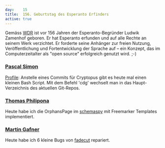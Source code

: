 ```yaml
---
day: 	15
title:	156. Geburtstag des Esperanto Erfinders
active: true
---
```


Gemäss [WDR](http://www1.wdr.de/themen/archiv/stichtag/stichtag3826.html) ist vor 156 Jahren der Esperanto-Begründer Ludwik Zamenhof geboren. Er hat Esperanto erfunden und auf alle Rechte an seinem Werk verzichtet. Er forderte seine Anhänger zur freien Nutzung, Veröffentlichung und Fortentwicklung der Sprache auf – ein Konzept, das im Computerzeitalter als "open source" erfolgreich genutzt wird. ;-)

### [Pascal Simon](https://github.com/psunix)
[Profile](https://github.com/psunix/profile): Anstelle eines Commits für Cryptopus gibt es heute mal einen kleinen Bash Script. Mit dem Befehl 'cdg' wechselt man in das Haupt-Verzeichnis des aktuellen Git-Repos.

### [Thomas Philipona](https://github.com/phil-pona)
Heute habe ich die OrphansPage im [schemaspy](https://github.com/drnoa/schemaspy) mit Freemarker Templates implementiert.

### [Martin Gafner](https://github.com/mgafner)
Heute habe ich 6 kleine Bugs von [fadecut](https://github.com/fadecut/fadecut) repariert.
